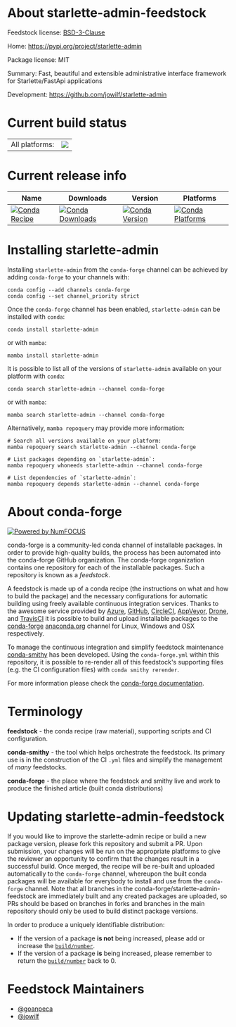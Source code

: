 About starlette-admin-feedstock
===============================

Feedstock license: [BSD-3-Clause](https://github.com/conda-forge/starlette-admin-feedstock/blob/main/LICENSE.txt)

Home: https://pypi.org/project/starlette-admin

Package license: MIT

Summary: Fast, beautiful and extensible administrative interface framework for Starlette/FastApi applications

Development: https://github.com/jowilf/starlette-admin

Current build status
====================


<table><tr><td>All platforms:</td>
    <td>
      <a href="https://dev.azure.com/conda-forge/feedstock-builds/_build/latest?definitionId=19866&branchName=main">
        <img src="https://dev.azure.com/conda-forge/feedstock-builds/_apis/build/status/starlette-admin-feedstock?branchName=main">
      </a>
    </td>
  </tr>
</table>

Current release info
====================

| Name | Downloads | Version | Platforms |
| --- | --- | --- | --- |
| [![Conda Recipe](https://img.shields.io/badge/recipe-starlette--admin-green.svg)](https://anaconda.org/conda-forge/starlette-admin) | [![Conda Downloads](https://img.shields.io/conda/dn/conda-forge/starlette-admin.svg)](https://anaconda.org/conda-forge/starlette-admin) | [![Conda Version](https://img.shields.io/conda/vn/conda-forge/starlette-admin.svg)](https://anaconda.org/conda-forge/starlette-admin) | [![Conda Platforms](https://img.shields.io/conda/pn/conda-forge/starlette-admin.svg)](https://anaconda.org/conda-forge/starlette-admin) |

Installing starlette-admin
==========================

Installing `starlette-admin` from the `conda-forge` channel can be achieved by adding `conda-forge` to your channels with:

```
conda config --add channels conda-forge
conda config --set channel_priority strict
```

Once the `conda-forge` channel has been enabled, `starlette-admin` can be installed with `conda`:

```
conda install starlette-admin
```

or with `mamba`:

```
mamba install starlette-admin
```

It is possible to list all of the versions of `starlette-admin` available on your platform with `conda`:

```
conda search starlette-admin --channel conda-forge
```

or with `mamba`:

```
mamba search starlette-admin --channel conda-forge
```

Alternatively, `mamba repoquery` may provide more information:

```
# Search all versions available on your platform:
mamba repoquery search starlette-admin --channel conda-forge

# List packages depending on `starlette-admin`:
mamba repoquery whoneeds starlette-admin --channel conda-forge

# List dependencies of `starlette-admin`:
mamba repoquery depends starlette-admin --channel conda-forge
```


About conda-forge
=================

[![Powered by
NumFOCUS](https://img.shields.io/badge/powered%20by-NumFOCUS-orange.svg?style=flat&colorA=E1523D&colorB=007D8A)](https://numfocus.org)

conda-forge is a community-led conda channel of installable packages.
In order to provide high-quality builds, the process has been automated into the
conda-forge GitHub organization. The conda-forge organization contains one repository
for each of the installable packages. Such a repository is known as a *feedstock*.

A feedstock is made up of a conda recipe (the instructions on what and how to build
the package) and the necessary configurations for automatic building using freely
available continuous integration services. Thanks to the awesome service provided by
[Azure](https://azure.microsoft.com/en-us/services/devops/), [GitHub](https://github.com/),
[CircleCI](https://circleci.com/), [AppVeyor](https://www.appveyor.com/),
[Drone](https://cloud.drone.io/welcome), and [TravisCI](https://travis-ci.com/)
it is possible to build and upload installable packages to the
[conda-forge](https://anaconda.org/conda-forge) [anaconda.org](https://anaconda.org/)
channel for Linux, Windows and OSX respectively.

To manage the continuous integration and simplify feedstock maintenance
[conda-smithy](https://github.com/conda-forge/conda-smithy) has been developed.
Using the ``conda-forge.yml`` within this repository, it is possible to re-render all of
this feedstock's supporting files (e.g. the CI configuration files) with ``conda smithy rerender``.

For more information please check the [conda-forge documentation](https://conda-forge.org/docs/).

Terminology
===========

**feedstock** - the conda recipe (raw material), supporting scripts and CI configuration.

**conda-smithy** - the tool which helps orchestrate the feedstock.
                   Its primary use is in the construction of the CI ``.yml`` files
                   and simplify the management of *many* feedstocks.

**conda-forge** - the place where the feedstock and smithy live and work to
                  produce the finished article (built conda distributions)


Updating starlette-admin-feedstock
==================================

If you would like to improve the starlette-admin recipe or build a new
package version, please fork this repository and submit a PR. Upon submission,
your changes will be run on the appropriate platforms to give the reviewer an
opportunity to confirm that the changes result in a successful build. Once
merged, the recipe will be re-built and uploaded automatically to the
`conda-forge` channel, whereupon the built conda packages will be available for
everybody to install and use from the `conda-forge` channel.
Note that all branches in the conda-forge/starlette-admin-feedstock are
immediately built and any created packages are uploaded, so PRs should be based
on branches in forks and branches in the main repository should only be used to
build distinct package versions.

In order to produce a uniquely identifiable distribution:
 * If the version of a package **is not** being increased, please add or increase
   the [``build/number``](https://docs.conda.io/projects/conda-build/en/latest/resources/define-metadata.html#build-number-and-string).
 * If the version of a package **is** being increased, please remember to return
   the [``build/number``](https://docs.conda.io/projects/conda-build/en/latest/resources/define-metadata.html#build-number-and-string)
   back to 0.

Feedstock Maintainers
=====================

* [@goanpeca](https://github.com/goanpeca/)
* [@jowilf](https://github.com/jowilf/)

